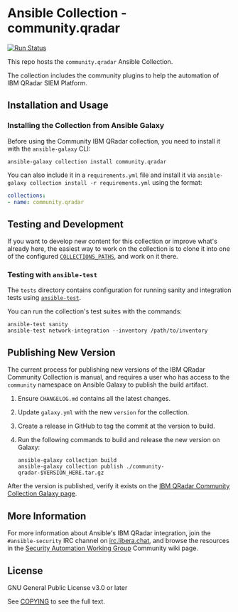 # Ansible Collection - community.qradar

[![Run Status](https://api.shippable.com/projects/5e6068ebe4b17a000756145d/badge?branch=master)](https://app.shippable.com/github/ansible-collections/community.qradar/dashboard/jobs) 

This repo hosts the `community.qradar` Ansible Collection.

The collection includes the community plugins to help the automation of IBM QRadar SIEM Platform.


## Installation and Usage

### Installing the Collection from Ansible Galaxy

Before using the Community IBM QRadar collection, you need to install it with the `ansible-galaxy` CLI:

    ansible-galaxy collection install community.qradar

You can also include it in a `requirements.yml` file and install it via `ansible-galaxy collection install -r requirements.yml` using the format:

```yaml
collections:
- name: community.qradar
```


## Testing and Development

If you want to develop new content for this collection or improve what's already here, the easiest way to work on the collection is to clone it into one of the configured [`COLLECTIONS_PATHS`](https://docs.ansible.com/ansible/latest/reference_appendices/config.html#collections-paths), and work on it there.

### Testing with `ansible-test`

The `tests` directory contains configuration for running sanity and integration tests using [`ansible-test`](https://docs.ansible.com/ansible/latest/dev_guide/testing_integration.html).

You can run the collection's test suites with the commands:

    ansible-test sanity
    ansible-test network-integration --inventory /path/to/inventory


## Publishing New Version

The current process for publishing new versions of the IBM QRadar Community Collection is manual, and requires a user who has access to the `community` namespace on Ansible Galaxy to publish the build artifact.

  1. Ensure `CHANGELOG.md` contains all the latest changes.
  2. Update `galaxy.yml` with the new `version` for the collection.
  3. Create a release in GitHub to tag the commit at the version to build.
  4. Run the following commands to build and release the new version on Galaxy:

     ```
     ansible-galaxy collection build
     ansible-galaxy collection publish ./community-qradar-$VERSION_HERE.tar.gz
     ```

After the version is published, verify it exists on the [IBM QRadar Community Collection Galaxy page](https://galaxy.ansible.com/community/qradar).


## More Information

For more information about Ansible's IBM QRadar integration, join the `#ansible-security` IRC channel on [irc.libera.chat](https://libera.chat/), and browse the resources in the [Security Automation Working Group](https://github.com/ansible/community/wiki/Security-Automation) Community wiki page.


## License

GNU General Public License v3.0 or later

See [COPYING](COPYING) to see the full text.


